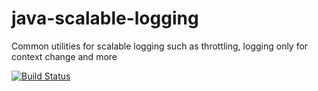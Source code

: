 # java-scalable-logging
Common utilities for scalable logging such as throttling, logging only for context change and more

[![Build Status](https://travis-ci.org/LivePersonInc/java-scalable-logging.svg?branch=master)](https://travis-ci.org/LivePersonInc/java-scalable-logging)

